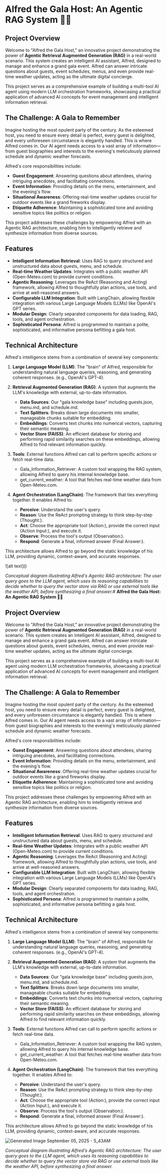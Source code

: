 # **Alfred the Gala Host: An Agentic RAG System 🎩✨**

## **Project Overview**

Welcome to "Alfred the Gala Host," an innovative project demonstrating the power of **Agentic Retrieval Augmented Generation (RAG)** in a real-world scenario. This system creates an intelligent AI assistant, Alfred, designed to manage and enhance a grand gala event. Alfred can answer intricate questions about guests, event schedules, menus, and even provide real-time weather updates, acting as the ultimate digital concierge.

This project serves as a comprehensive example of building a multi-tool AI agent using modern LLM orchestration frameworks, showcasing a practical application of advanced AI concepts for event management and intelligent information retrieval.

## **The Challenge: A Gala to Remember**

Imagine hosting the most opulent party of the century. As the esteemed host, you need to ensure every detail is perfect, every guest is delighted, and every unforeseen circumstance is elegantly handled. This is where Alfred comes in. Our AI agent needs access to a vast array of information—from guest biographies and interests to the evening's meticulously planned schedule and dynamic weather forecasts.

Alfred's core responsibilities include:

* **Guest Engagement**: Answering questions about attendees, sharing intriguing anecdotes, and facilitating connections.  
* **Event Information**: Providing details on the menu, entertainment, and the evening's flow.  
* **Situational Awareness**: Offering real-time weather updates crucial for outdoor events like a grand fireworks display.  
* **Etiquette Adherence**: Maintaining a sophisticated tone and avoiding sensitive topics like politics or religion.

This project addresses these challenges by empowering Alfred with an Agentic RAG architecture, enabling him to intelligently retrieve and synthesize information from diverse sources.

## **Features**

* **Intelligent Information Retrieval**: Uses RAG to query structured and unstructured data about guests, menu, and schedule.  
* **Real-time Weather Updates**: Integrates with a public weather API (Open-Meteo.com) to provide current conditions.  
* **Agentic Reasoning**: Leverages the ReAct (Reasoning and Acting) framework, allowing Alfred to thoughtfully plan actions, use tools, and arrive at well-reasoned answers.  
* **Configurable LLM Integration**: Built with LangChain, allowing flexible integration with various Large Language Models (LLMs) like OpenAI's GPT series.  
* **Modular Design**: Clearly separated components for data loading, RAG, tools, and agent orchestration.  
* **Sophisticated Persona**: Alfred is programmed to maintain a polite, sophisticated, and informative persona befitting a gala host.

## **Technical Architecture**

Alfred's intelligence stems from a combination of several key components:

1. **Large Language Model (LLM)**: The "brain" of Alfred, responsible for understanding natural language queries, reasoning, and generating coherent responses. (e.g., OpenAI's GPT-4).  
2. **Retrieval Augmented Generation (RAG)**: A system that augments the LLM's knowledge with external, up-to-date information.  
   * **Data Sources**: Our "gala knowledge base" including guests.json, menu.md, and schedule.md.  
   * **Text Splitters**: Breaks down large documents into smaller, manageable chunks suitable for embedding.  
   * **Embeddings**: Converts text chunks into numerical vectors, capturing their semantic meaning.  
   * **Vector Store (FAISS)**: An efficient database for storing and performing rapid similarity searches on these embeddings, allowing Alfred to find relevant information quickly.  
   
3. **Tools**: External functions Alfred can call to perform specific actions or fetch real-time data.  
   * Gala\_Information\_Retriever: A custom tool wrapping the RAG system, allowing Alfred to query his internal knowledge base.  
   * get\_current\_weather: A tool that fetches real-time weather data from Open-Meteo.com.  
   
4. **Agent Orchestration (LangChain)**: The framework that ties everything together. It enables Alfred to:  
   * **Perceive**: Understand the user's query.  
   * **Reason**: Use the ReAct prompting strategy to think step-by-step (Thought:).  
   * **Act**: Choose the appropriate tool (Action:), provide the correct input (Action Input:), and execute it.  
   * **Observe**: Process the tool's output (Observation:).  
   * **Respond**: Generate a final, informed answer (Final Answer:).  
 

This architecture allows Alfred to go beyond the static knowledge of his LLM, providing dynamic, context-aware, and accurate responses.

\!\[alt text\]()

*Conceptual diagram illustrating Alfred's Agentic RAG architecture: The user query goes to the LLM agent, which uses its reasoning capabilities to decide whether to query the vector store via RAG or use external tools like the weather API, before synthesizing a final answer.*# **Alfred the Gala Host: An Agentic RAG System 🎩✨**

## **Project Overview**

Welcome to "Alfred the Gala Host," an innovative project demonstrating the power of **Agentic Retrieval Augmented Generation (RAG)** in a real-world scenario. This system creates an intelligent AI assistant, Alfred, designed to manage and enhance a grand gala event. Alfred can answer intricate questions about guests, event schedules, menus, and even provide real-time weather updates, acting as the ultimate digital concierge.

This project serves as a comprehensive example of building a multi-tool AI agent using modern LLM orchestration frameworks, showcasing a practical application of advanced AI concepts for event management and intelligent information retrieval.

## **The Challenge: A Gala to Remember**

Imagine hosting the most opulent party of the century. As the esteemed host, you need to ensure every detail is perfect, every guest is delighted, and every unforeseen circumstance is elegantly handled. This is where Alfred comes in. Our AI agent needs access to a vast array of information—from guest biographies and interests to the evening's meticulously planned schedule and dynamic weather forecasts.

Alfred's core responsibilities include:

* **Guest Engagement**: Answering questions about attendees, sharing intriguing anecdotes, and facilitating connections.  
* **Event Information**: Providing details on the menu, entertainment, and the evening's flow.  
* **Situational Awareness**: Offering real-time weather updates crucial for outdoor events like a grand fireworks display.  
* **Etiquette Adherence**: Maintaining a sophisticated tone and avoiding sensitive topics like politics or religion.

This project addresses these challenges by empowering Alfred with an Agentic RAG architecture, enabling him to intelligently retrieve and synthesize information from diverse sources.

## **Features**

* **Intelligent Information Retrieval**: Uses RAG to query structured and unstructured data about guests, menu, and schedule.  
* **Real-time Weather Updates**: Integrates with a public weather API (Open-Meteo.com) to provide current conditions.  
* **Agentic Reasoning**: Leverages the ReAct (Reasoning and Acting) framework, allowing Alfred to thoughtfully plan actions, use tools, and arrive at well-reasoned answers.  
* **Configurable LLM Integration**: Built with LangChain, allowing flexible integration with various Large Language Models (LLMs) like OpenAI's GPT series.  
* **Modular Design**: Clearly separated components for data loading, RAG, tools, and agent orchestration.  
* **Sophisticated Persona**: Alfred is programmed to maintain a polite, sophisticated, and informative persona befitting a gala host.

## **Technical Architecture**

Alfred's intelligence stems from a combination of several key components:

1. **Large Language Model (LLM)**: The "brain" of Alfred, responsible for understanding natural language queries, reasoning, and generating coherent responses. (e.g., OpenAI's GPT-4).  
2. **Retrieval Augmented Generation (RAG)**: A system that augments the LLM's knowledge with external, up-to-date information.  
   * **Data Sources**: Our "gala knowledge base" including guests.json, menu.md, and schedule.md.  
   * **Text Splitters**: Breaks down large documents into smaller, manageable chunks suitable for embedding.  
   * **Embeddings**: Converts text chunks into numerical vectors, capturing their semantic meaning.  
   * **Vector Store (FAISS)**: An efficient database for storing and performing rapid similarity searches on these embeddings, allowing Alfred to find relevant information quickly.  
   
3. **Tools**: External functions Alfred can call to perform specific actions or fetch real-time data.  
   * Gala\_Information\_Retriever: A custom tool wrapping the RAG system, allowing Alfred to query his internal knowledge base.  
   * get\_current\_weather: A tool that fetches real-time weather data from Open-Meteo.com.  
   
4. **Agent Orchestration (LangChain)**: The framework that ties everything together. It enables Alfred to:  
   * **Perceive**: Understand the user's query.  
   * **Reason**: Use the ReAct prompting strategy to think step-by-step (Thought:).  
   * **Act**: Choose the appropriate tool (Action:), provide the correct input (Action Input:), and execute it.  
   * **Observe**: Process the tool's output (Observation:).  
   * **Respond**: Generate a final, informed answer (Final Answer:).  
 

This architecture allows Alfred to go beyond the static knowledge of his LLM, providing dynamic, context-aware, and accurate responses.

![Generated Image September 05, 2025 - 5_43AM](https://github.com/user-attachments/assets/5f93febc-8588-464c-9f3f-9e5d451e5f15)

*Conceptual diagram illustrating Alfred's Agentic RAG architecture: The user query goes to the LLM agent, which uses its reasoning capabilities to decide whether to query the vector store via RAG or use external tools like the weather API, before synthesizing a final answer.*
